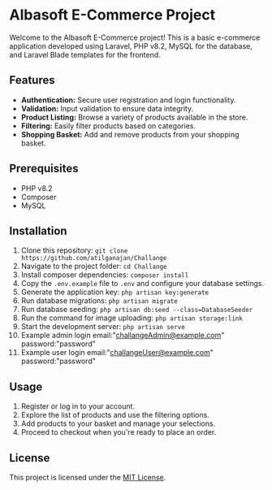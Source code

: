 # Albasoft E-Commerce Project

Welcome to the Albasoft E-Commerce project! This is a basic e-commerce application developed using Laravel, PHP v8.2, MySQL for the database, and Laravel Blade templates for the frontend.

## Features

- **Authentication:** Secure user registration and login functionality.
- **Validation:** Input validation to ensure data integrity.
- **Product Listing:** Browse a variety of products available in the store.
- **Filtering:** Easily filter products based on categories.
- **Shopping Basket:** Add and remove products from your shopping basket.

## Prerequisites

- PHP v8.2
- Composer
- MySQL

## Installation

1. Clone this repository: `git clone https://github.com/atilganajan/Challange`
2. Navigate to the project folder: `cd Challange`
3. Install composer dependencies: `composer install`
4. Copy the `.env.example` file to `.env` and configure your database settings.
5. Generate the application key: `php artisan key:generate`
6. Run database migrations: `php artisan migrate`
7. Run database seeding: `php artisan db:seed --class=DatabaseSeeder`
8. Run the command for image uploading: `php artisan storage:link`
9. Start the development server: `php artisan serve`
10. Example admin login email:"challangeAdmin@example.com" password:"password"
11. Example user login email:"challangeUser@example.com" password:"password"

## Usage

1. Register or log in to your account.
2. Explore the list of products and use the filtering options.
3. Add products to your basket and manage your selections.
4. Proceed to checkout when you're ready to place an order.

## License

This project is licensed under the [MIT License](LICENSE).
